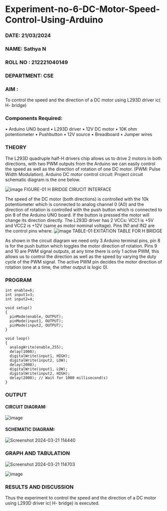 # Experiment-no-6-DC-Motor-Speed-Control-Using-Arduino
###  DATE: 21/03/2024
###  NAME: Sathya N
###  ROLL NO : 212221040149
###  DEPARTMENT: CSE

### AIM : 
To control the speed and the direction of a DC motor using L293D driver ic( H- bridge)

### Components Required:
•	Arduino UNO board
•	L293D driver
•	12V DC motor
•	10K ohm potentiometer
•	Pushbutton
•	12V source
•	Breadboard
•	Jumper wires
### THEORY 
The L293D quadruple half-H drivers chip allows us to drive 2 motors in both directions, with two PWM outputs from the Arduino we can easily control the speed as well as the direction of rotation of one DC motor. (PWM: Pulse Width Modulation).
Arduino DC motor control circuit:
Project circuit schematic diagram is the one below.

![image](https://user-images.githubusercontent.com/36288975/167763051-b230c183-afc5-46f2-ba95-0f95e10dd6c9.png)
FIGURE-01 H BRIDGE CIRUCIT INTERFACE 
 
The speed of the DC motor (both directions) is controlled with the 10k potentiometer which is connected to analog channel 0 (A0) and the direction of rotation is controlled with the push button which is connected to pin 8 of the Arduino UNO board. If the button is pressed the motor will change its direction directly.
The L293D driver has 2 VCCs: VCC1 is +5V and VCC2 is +12V (same as motor nominal voltage). Pins IN1 and IN2 are the control pins where:
![image](https://user-images.githubusercontent.com/36288975/167763120-1421c2c5-8381-49eb-b376-03f6e1113b7a.png)
TABLE-01 EXITATION TABLE FOR H BRIDGE 

As shown in the circuit diagram we need only 3 Arduino terminal pins, pin 8 is for the push button which toggles the motor direction of rotation. Pins 9 and 10 are PWM signal outputs, at any time there is only 1 active PWM, this allows us to control the direction as well as the speed by varying the duty cycle of the PWM signal. The active PWM pin decides the motor direction of rotation (one at a time, the other output is logic 0).

### PROGRAM 
```
int enable=6;
int input1=3;
int input2=4;

void setup()
{
  pinMode(enable, OUTPUT);
  pinMode(input1, OUTPUT);
  pinMode(input2, OUTPUT);
}

void loop()
{
  analogWrite(enable,255);
  delay(1000);
  digitalWrite(input1, HIGH);
  digitalWrite(input2, LOW);
  delay(2000);
  digitalWrite(input1, LOW);
  digitalWrite(input2, HIGH);
  delay(2000); // Wait for 1000 millisecond(s)
}
```
### OUTPUT
#### CIRCUIT DIAGRAM:
![image](https://github.com/Sathya-006/Experiment-no-7-DC-Motor-Speed-Control-Using-Arduino/assets/121661327/90b1b3e7-6792-4e56-a7a8-eeba9541775d)

#### SCHEMATIC DIAGRAM:
![Screenshot 2024-03-21 114440](https://github.com/Sathya-006/Experiment-no-7-DC-Motor-Speed-Control-Using-Arduino/assets/121661327/c23608c6-1ea7-4905-85c8-307f5accc935)


### GRAPH AND TABULATION 


![Screenshot 2024-03-21 114703](https://github.com/Sathya-006/Experiment-no-7-DC-Motor-Speed-Control-Using-Arduino/assets/121661327/e7f6cac9-f518-4983-9236-0160639f5307)


![image](https://github.com/Sathya-006/Experiment-no-7-DC-Motor-Speed-Control-Using-Arduino/assets/121661327/229478ed-4eef-40bd-816f-d5f117cfc4c1)







### RESULTS AND DISCUSSION 
 Thus the experiment to control the speed and the direction of a DC motor using L293D driver ic( H- bridge) is executed.
